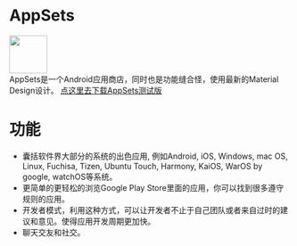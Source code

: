 # AppSets
<img src="https://i.loli.net/2021/05/16/BGC5IMwrSKm72v4.png" width="68" height="68"/><br>
AppSets是一个Android应用商店，同时也是功能缝合怪，使用最新的Material Design设计。
<a href="http://47.108.203.211:9334/download.html">点这里去下载AppSets测试版</a>
# 功能
* 囊括软件界大部分的系统的出色应用, 例如Android, iOS, Windows, mac OS, Linux, Fuchisa, Tizen, Ubuntu Touch, Harmony, KaiOS, WarOS by google, watchOS等系统。
* 更简单的更轻松的浏览Google Play Store里面的应用，你可以找到很多遵守规则的应用。
* 开发者模式，利用这种方式，可以让开发者不止于自己团队或者来自过时的建议和意见。使得应用开发周期更加快。
* 聊天交友和社交。
